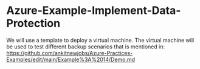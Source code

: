 # Azure-Example-Implement-Data-Protection

We will use a template to deploy a virtual machine. The virtual machine will be used to test different backup scenarios that is mentioned in: https://github.com/ankitnewjobs/Azure-Practices-Examples/edit/main/Example%3A%2014/Demo.md
